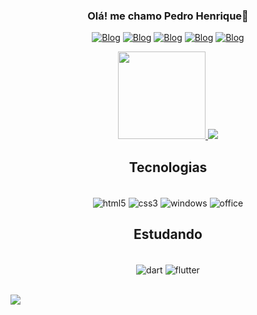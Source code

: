 <div align="center"> 

  ### Olá! me chamo Pedro Henrique👋 

  [![Blog](https://img.shields.io/badge/Microsoft_Outlook-0078D4?style=for-the-badge&logo=microsoft-outlook&logoColor=white)](mailto:pedro.siqueira1999@hotmail.com)
  [![Blog](https://img.shields.io/badge/WhatsApp-25D366?style=for-the-badge&logo=whatsapp&logoColor=white)](https://wa.me/552199215963)
  [![Blog](https://img.shields.io/badge/Facebook-1877F2?style=for-the-badge&logo=facebook&logoColor=white)](https://www.facebook.com/profile.php?id=100006375696620)
  [![Blog](https://img.shields.io/badge/Instagram-E4405F?style=for-the-badge&logo=instagram&logoColor=white)](https://www.instagram.com/pedro_siqui/)
  [![Blog](https://img.shields.io/badge/LinkedIn-0077B5?style=for-the-badge&logo=linkedin&logoColor=white)](https://www.linkedin.com/in/pedro-henrique-0a58351b8/)
</div>

<div align="center">
  <a href="https://github.com/PedruHNS">
    <img height="140em" src="https://github-readme-stats.vercel.app/api?username=PedruHNS&count_private=true&include_all_commits=true&show_icons=true&theme=highcontrast&hide_border=false&show_owner=true"/>
    <img src="https://github-readme-stats.vercel.app/api/top-langs/?username=PedruHNS&layout=compact&langs_count=10&theme=highcontrast">
  </a>
</div>

<div align="center"> 
  
  ## Tecnologias
  <div style="display: inline_block"><br/>
    <img align="center" alt="html5" src="https://img.shields.io/badge/HTML5-E34F26?style=for-the-badge&logo=html5&logoColor=white"/>
    <img align="center" alt="css3" src="https://img.shields.io/badge/CSS-239120?&style=for-the-badge&logo=css3&logoColor=white"/>
    <img align="center" alt="windows" src="https://img.shields.io/badge/Windows-0078D6?style=for-the-badge&logo=windows&logoColor=white"/>
    <img align="center" alt="office" src="https://img.shields.io/badge/Microsoft_Office-D83B01?style=for-the-badge&logo=microsoft-office&logoColor=white"/>        
  </div>
</div>

<div align="center">
  
  ## Estudando
  <div style="display: inline_block"><br/>
    <img align="center" alt="dart" src="https://img.shields.io/badge/Dart-0175C2?style=for-the-badge&logo=dart&logoColor=white"/>
    <img align="center" alt="flutter" src="https://img.shields.io/badge/Flutter-02569B?style=for-the-badge&logo=flutter&logoColor=white"/>     
  </div>
</div>
<br/>

![](https://komarev.com/ghpvc/?username=PedruHNS)
